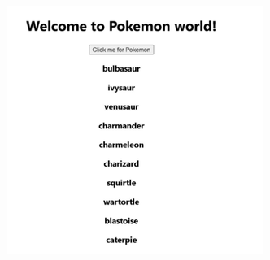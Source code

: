 ![alt text](https://github.com/michaelnlay/MERN-MongoDB-Express-React-Node/blob/main/React/Assignments/09-apis/01-pokemon/pokemon.JPG?raw=true)




